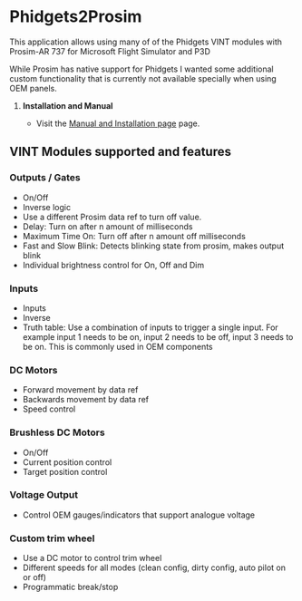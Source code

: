 # Phidgets2Prosim

This application allows using many of of the  Phidgets VINT modules with Prosim-AR 737 for Microsoft Flight Simulator and P3D

While Prosim has native support for Phidgets I wanted some additional custom functionality that is currently not available specially when using OEM panels.

1. **Installation and Manual**

   - Visit the [Manual and Installation page](https://github.com/vitaltechsol/Phidgets2Prosim/tree/master/manual#readme) page.


## VINT Modules supported and features

### Outputs / Gates

- On/Off
- Inverse logic
- Use a different Prosim data ref to turn off value. 
- Delay: Turn on after n amount of milliseconds
- Maximum Time On: Turn off after n amount off milliseconds
- Fast and Slow Blink: Detects blinking state from prosim, makes output blink
- Individual brightness control for On, Off and Dim

### Inputs
- Inputs
- Inverse
- Truth table: Use a combination of inputs to trigger a single input. For example input 1 needs to be on, input 2 needs to be off, input 3 needs to be on. This is commonly used in OEM components

### DC Motors
- Forward movement by data ref
- Backwards movement by data ref
- Speed control

### Brushless DC Motors
- On/Off
- Current position control 
- Target position control

### Voltage Output
- Control OEM gauges/indicators that support analogue voltage

### Custom trim wheel
- Use a DC motor to control trim wheel
- Different speeds for all modes (clean config, dirty config, auto pilot on or off)
- Programmatic break/stop

